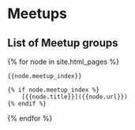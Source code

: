 ---
---

# Meetups

## List of Meetup groups

{% for node in site.html_pages %}

    {{node.meetup_index}}  

    {% if node.meetup_index %}
        [{{node.title}}]({{node.url}})  
    {% endif %}
{% endfor %}